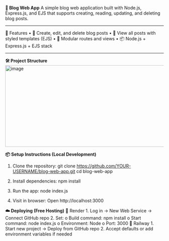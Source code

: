 **📘 Blog Web App**
A simple blog web application built with Node.js, Express.js, and EJS that supports creating, reading, updating, and deleting blog posts.
________________________________________
🚀 Features
•	📝 Create, edit, and delete blog posts
•	📄 View all posts with styled templates (EJS)
•	📂 Modular routes and views
•	📦 Node.js + Express.js + EJS stack
________________________________________
**🛠️ Project Structure**
 <img width="940" height="259" alt="image" src="https://github.com/user-attachments/assets/390a6ac7-be09-4f3b-8267-99e1e97a6c79" />

**📦 Setup Instructions (Local Development)**
1.	Clone the repository:
    git clone https://github.com/YOUR-USERNAME/blog-web-app.git
    cd blog-web-app
2.	Install dependencies:
    npm install

3.	Run the app:
    node index.js

4.	Visit in browser:
Open http://localhost:3000

**☁️ Deploying (Free Hosting)**
🔹 Render
    1.	Log in → New Web Service → Connect GitHub repo
    2.	Set:
        o Build command: npm install
        o	Start command: node index.js
        o	Environment: Node
      	o	Port: 3000
🔹 Railway
    1.	Start new project → Deploy from GitHub repo
    2.	Accept defaults or add environment variables if needed
